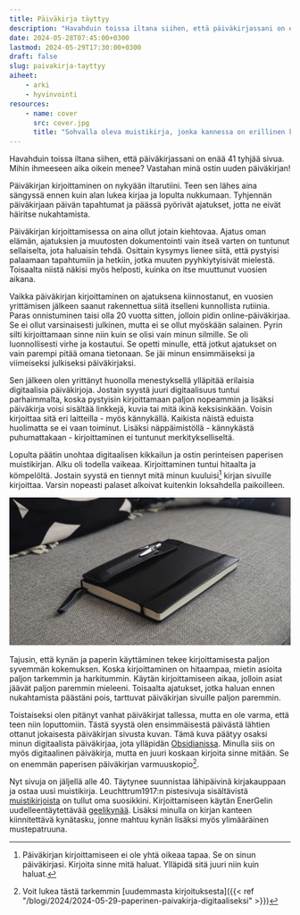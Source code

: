 ```yaml
---
title: Päiväkirja täyttyy
description: "Havahduin toissa iltana siihen, että päiväkirjassani on enää 41 tyhjää sivua. Mihin ihmeeseen aika oikein menee? Vastahan minä ostin uuden päiväkirjan!"
date: 2024-05-28T07:45:00+0300
lastmod: 2024-05-29T17:30:00+0300
draft: false
slug: paivakirja-tayttyy
aiheet:
    - arki
    - hyvinvointi
resources:
    - name: cover
      src: cover.jpg
      title: "Sohvalla oleva muistikirja, jonka kannessa on erillinen kynätasku. Taskussa on geeli kynä sekä käyttämätön varamustepatruuna. "
---
```

Havahduin toissa iltana siihen, että päiväkirjassani on enää 41 tyhjää sivua. Mihin ihmeeseen aika oikein menee? Vastahan minä ostin uuden päiväkirjan!

<!--more-->

Päiväkirjan kirjoittaminen on nykyään iltarutiini. Teen sen lähes aina sängyssä ennen kuin alan lukea kirjaa ja lopulta nukkumaan. Tyhjennän päiväkirjaan päivän tapahtumat ja päässä pyörivät ajatukset, jotta ne eivät häiritse nukahtamista.

Päiväkirjan kirjoittamisessa on aina ollut jotain kiehtovaa. Ajatus oman elämän, ajatuksien ja muutosten dokumentointi vain itseä varten on tuntunut sellaiselta, jota haluaisin tehdä. Osittain kysymys lienee siitä, että pystyisi palaamaan tapahtumiin ja hetkiin, jotka muuten pyyhkiytyisivät mielestä. Toisaalta niistä näkisi myös helposti, kuinka on itse muuttunut vuosien aikana.

Vaikka päiväkirjan kirjoittaminen on ajatuksena kiinnostanut, en vuosien yrittämisen jälkeen saanut rakennettua siitä itselleni kunnollista rutiinia. Paras onnistuminen taisi olla 20 vuotta sitten, jolloin pidin online-päiväkirjaa. Se ei ollut varsinaisesti julkinen, mutta ei se ollut myöskään salainen. Pyrin silti kirjoittamaan sinne niin kuin se olisi vain minun silmille. Se oli luonnollisesti virhe ja kostautui. Se opetti minulle, että jotkut ajatukset on vain parempi pitää omana tietonaan. Se jäi minun ensimmäiseksi ja viimeiseksi julkiseksi päiväkirjaksi.

Sen jälkeen olen yrittänyt huonolla menestyksellä ylläpitää erilaisia digitaalisia päiväkirjoja. Jostain syystä juuri digitaalisuus tuntui parhaimmalta, koska pystyisin kirjoittamaan paljon nopeammin ja lisäksi päiväkirja voisi sisältää linkkejä, kuvia tai mitä ikinä keksisinkään. Voisin kirjoittaa sitä eri laitteilla - myös kännykällä. Kaikista näistä eduista huolimatta se ei vaan toiminut. Lisäksi näppäimistöllä - kännykästä puhumattakaan - kirjoittaminen ei tuntunut merkitykselliseltä.

Lopulta päätin unohtaa digitaalisen kikkailun ja ostin perinteisen paperisen muistikirjan. Alku oli todella vaikeaa. Kirjoittaminen tuntui hitaalta ja kömpelöltä. Jostain syystä en tiennyt mitä minun kuuluisi[^1] kirjan sivuille kirjoittaa. Varsin nopeasti palaset alkoivat kuitenkin loksahdella paikoilleen.

![Sohvalla oleva muistikirja, jonka kannessa on erillinen kynätasku. Taskussa on geeli kynä sekä käyttämätön varamustepatruuna.](cover.jpg "Leuchttrum1917:n muistikirja ja EnerGelin uudelleentäytettävä geelikynä ovat yhdistelmä, jonka miellyttävyys auttaa pitämään päiväkirjarutiinia yllä.")

Tajusin, että kynän ja paperin käyttäminen tekee kirjoittamisesta paljon syvemmän kokemuksen. Koska kirjoittaminen on hitaampaa, mietin asioita paljon tarkemmin ja harkitummin. Käytän kirjoittamiseen aikaa, jolloin asiat jäävät paljon paremmin mieleeni. Toisaalta ajatukset, jotka haluan ennen nukahtamista päästäni pois, tarttuvat päiväkirjan sivuille paljon paremmin.

Toistaiseksi olen pitänyt vanhat päiväkirjat tallessa, mutta en ole varma, että teen niin loputtomiin. Tästä syystä olen ensimmäisestä päivästä lähtien ottanut jokaisesta päiväkirjan sivusta kuvan. Tämä kuva päätyy osaksi minun digitaalista päiväkirjaa, jota ylläpidän [Obsidianissa](https://obsidian.md/). Minulla siis on myös digitaalinen päiväkirja, mutta en juuri koskaan kirjoita sinne mitään. Se on enemmän paperisen päiväkirjan varmuuskopio[^2].

Nyt sivuja on jäljellä alle 40. Täytynee suunnistaa lähipäivinä kirjakauppaan ja ostaa uusi muistikirja. Leuchttrum1917:n pistesivuja sisältävistä [muistikirjoista](https://www.leuchtturm1917.com/notebook-medium-a5-hardcover-251-numbered-pages-black-dotted.html) on tullut oma suosikkini. Kirjoittamiseen käytän EnerGelin uudelleentäytettävää [geelikynää](https://www.pentel.com/products/energel-rtx-gel-pen). Lisäksi minulla on kirjan kanteen kiinnitettävä kynätasku, jonne mahtuu kynän lisäksi myös ylimääräinen mustepatruuna.

[^1]: Päiväkirjan kirjoittamiseen ei ole yhtä oikeaa tapaa. Se on sinun päiväkirjasi. Kirjoita sinne mitä haluat. Ylläpidä sitä juuri niin kuin haluat.
[^2]: Voit lukea tästä tarkemmin [uudemmasta kirjoituksesta]({{< ref "/blogi/2024/2024-05-29-paperinen-paivakirja-digitaaliseksi" >}})